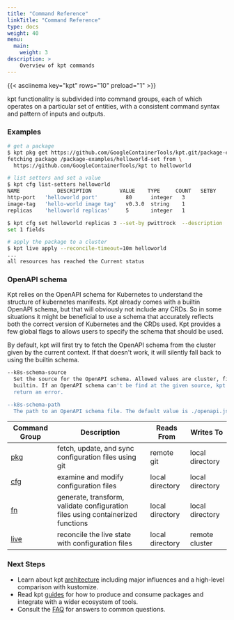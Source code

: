 ```yaml
---
title: "Command Reference"
linkTitle: "Command Reference"
type: docs
weight: 40
menu:
  main:
    weight: 3
description: >
    Overview of kpt commands
---
```

<!--mdtogo:Short
    Overview of kpt commands
-->

{{< asciinema key="kpt" rows="10" preload="1" >}}

<!--mdtogo:Long-->
kpt functionality is subdivided into command groups, each of which operates on
a particular set of entities, with a consistent command syntax and pattern of
inputs and outputs.
<!--mdtogo-->

### Examples
<!--mdtogo:Examples-->
```sh
# get a package
$ kpt pkg get https://github.com/GoogleContainerTools/kpt.git/package-examples/helloworld-set@v0.5.0 helloworld
fetching package /package-examples/helloworld-set from \
  https://github.com/GoogleContainerTools/kpt to helloworld
```

```sh
# list setters and set a value
$ kpt cfg list-setters helloworld
NAME            DESCRIPTION         VALUE    TYPE     COUNT   SETBY
http-port   'helloworld port'         80      integer   3
image-tag   'hello-world image tag'   v0.3.0  string    1
replicas    'helloworld replicas'     5       integer   1

$ kpt cfg set helloworld replicas 3 --set-by pwittrock  --description 'reason'
set 1 fields
```

```sh
# apply the package to a cluster
$ kpt live apply --reconcile-timeout=10m helloworld
...
all resources has reached the Current status
```
<!--mdtogo-->

### OpenAPI schema

Kpt relies on the OpenAPI schema for Kubernetes to understand the structure
of kubernetes manifests. Kpt already comes with a builtin
OpenAPI schema, but that will obviously not include any CRDs. So in some
situations it might be beneficial to use a schema that accurately reflects both
the correct version of Kubernetes and the CRDs used. Kpt provides a few global
flags to allows users to specify the schema that should be used.

By default, kpt will first try to fetch the OpenAPI schema from the cluster
given by the current context. If that doesn't work, it will silently fall back
to using the builtin schema.

```sh
--k8s-schema-source
  Set the source for the OpenAPI schema. Allowed values are cluster, file, or
  builtin. If an OpenAPI schema can't be find at the given source, kpt will
  return an error.

--k8s-schema-path
  The path to an OpenAPI schema file. The default value is ./openapi.json
```

| Command Group | Description                                                                     |  Reads From     | Writes To       |
|---------------|---------------------------------------------------------------------------------|-----------------|-----------------|
| [pkg]         | fetch, update, and sync configuration files using git                           | remote git      | local directory |
| [cfg]         | examine and modify configuration files                                          | local directory | local directory |
| [fn]          | generate, transform, validate configuration files using containerized functions | local directory | local directory |
| [live]        | reconcile the live state with configuration files                               | local directory | remote cluster  |

### Next Steps

- Learn about kpt [architecture] including major influences and a high-level comparison with kustomize.
- Read kpt [guides] for how to produce and consume packages and integrate with a wider ecosystem of tools.
- Consult the [FAQ] for answers to common questions.

[pkg]: pkg/
[cfg]: cfg/
[fn]: fn/
[live]: live/
[architecture]: ../concepts/architecture
[guides]: ../guides
[FAQ]: ../faq
